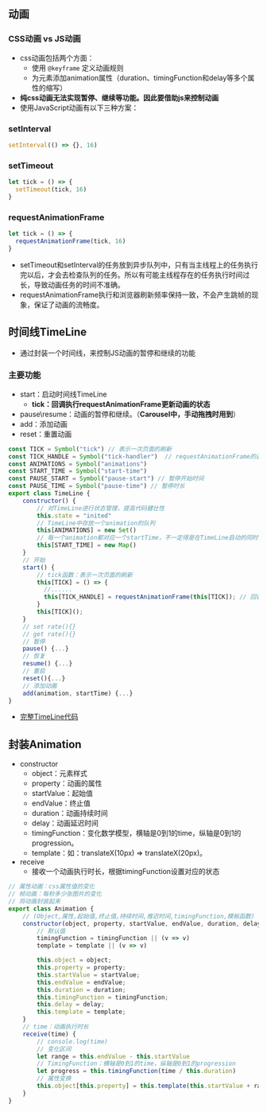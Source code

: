## 动画
### CSS动画 vs JS动画
- css动画包括两个方面：
  - 使用 ```@keyframe``` 定义动画规则
  - 为元素添加animation属性（duration、timingFunction和delay等多个属性的缩写）
- **纯css动画无法实现暂停、继续等功能。因此要借助js来控制动画**
- 使用JavaScript动画有以下三种方案：
### setInterval
```javascript
setInterval(() => {}, 16)
```
### setTimeout
```javascript
let tick = () => {
  setTimeout(tick, 16)
}
```
### requestAnimationFrame
```javascript
let tick = () => {
  requestAnimationFrame(tick, 16)
}
```
- setTimeout和setInterval的任务放到异步队列中，只有当主线程上的任务执行完以后，才会去检查队列的任务。所以有可能主线程存在的任务执行时间过长，导致动画任务的时间不准确。
- requestAnimationFrame执行和浏览器刷新频率保持一致，不会产生跳帧的现象，保证了动画的流畅度。
## 时间线TimeLine
- 通过封装一个时间线，来控制JS动画的暂停和继续的功能
### 主要功能
- start：启动时间线TimeLine
  - **tick：回调执行requestAnimationFrame更新动画的状态**
- pause\resume：动画的暂停和继续。（**Carousel中，手动拖拽时用到**）
- add：添加动画
- reset：重置动画
```javascript
const TICK = Symbol("tick") // 表示一次页面的刷新
const TICK_HANDLE = Symbol("tick-handler")  // requestAnimationFrame的返回值
const ANIMATIONS = Symbol("animations")
const START_TIME = Symbol("start-time")
const PAUSE_START = Symbol("pause-start") // 暂停开始时间
const PAUSE_TIME = Symbol("pause-time") // 暂停时长
export class TimeLine {
    constructor() {
        // 对TimeLine进行状态管理，提高代码健壮性
        this.state = "inited"
        // TimeLine中存放一个animation的队列
        this[ANIMATIONS] = new Set()
        // 每一个animation都对应一个startTime，不一定得是在TimeLine启动的同时启动animation
        this[START_TIME] = new Map()
    }
    // 开始
    start() {
        // tick函数：表示一次页面的刷新
        this[TICK] = () => {
          //......
          this[TICK_HANDLE] = requestAnimationFrame(this[TICK]); // 回调RAF
        }
        this[TICK]();
    }
    // set rate(){}
    // get rate(){}
    // 暂停
    pause() {...}
    // 恢复
    resume() {...}
    // 重启
    reset(){...}
    // 添加动画
    add(animation, startTime) {...}
}
```
- [完整TimeLine代码](https://github.com/tintinng/Frontend-06-Template/blob/main/Week%2016/JSX/animation.js)
## 封装Animation
- constructor
  - object：元素样式
  - property：动画的属性
  - startValue：起始值
  - endValue：终止值
  - duration：动画持续时间
  - delay：动画延迟时间
  - timingFunction：变化数学模型，横轴是0到1的time，纵轴是0到1的progression。
  - template：如：translateX(10px) => translateX(20px)。
- receive
  - 接收一个动画执行时长，根据timingFunction设置对应的状态
```javascript
// 属性动画：css属性值的变化
// 帧动画：每秒多少张图片的变化
// 将动画封装起来
export class Animation {
    // (Object,属性,起始值,终止值,持续时间,推迟时间,timingFunction,模板函数)
    constructor(object, property, startValue, endValue, duration, delay, timingFunction, template) {
        // 默认值
        timingFunction = timingFunction || (v => v)
        template = template || (v => v)

        this.object = object;
        this.property = property;
        this.startValue = startValue;
        this.endValue = endValue;
        this.duration = duration;
        this.timingFunction = timingFunction;
        this.delay = delay;
        this.template = template;
    }
    // time：动画执行时长
    receive(time) {
        // console.log(time)
        // 变化区间
        let range = this.endValue - this.startValue
        // TimingFunction：横轴是0到1的time，纵轴是0到1的progression
        let progress = this.timingFunction(time / this.duration)
        // 属性变换
        this.object[this.property] = this.template(this.startValue + range * progress)
    }
}
```

